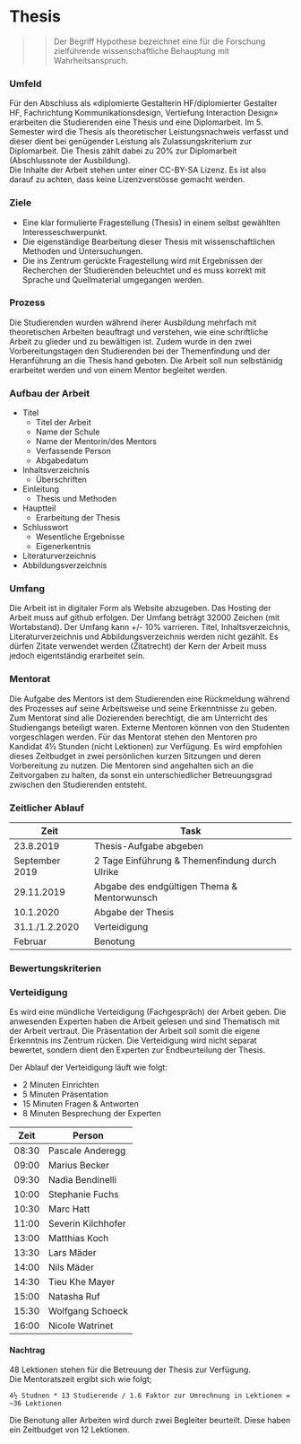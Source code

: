 # Thesis

>> Der Begriff Hypothese bezeichnet eine für die Forschung zielführende wissenschaftliche Behauptung mit Wahrheitsanspruch.

### Umfeld

Für den Abschluss als «diplomierte Gestalterin HF/diplomierter Gestalter HF, Fachrichtung Kommunikationsdesign, Vertiefung Interaction Design» erarbeiten die Studierenden eine Thesis und eine Diplomarbeit. Im 5. Semester wird die Thesis als theoretischer Leistungsnachweis verfasst und dieser dient bei genügender Leistung als Zulassungskriterium zur Diplomarbeit. Die Thesis zählt dabei zu 20% zur Diplomarbeit (Abschlussnote der Ausbildung).  
Die Inhalte der Arbeit stehen unter einer CC-BY-SA Lizenz. Es ist also darauf zu achten, dass keine Lizenzverstösse gemacht werden.

### Ziele

* Eine klar formulierte Fragestellung (Thesis) in einem selbst gewählten Interesseschwerpunkt.
* Die eigenständige Bearbeitung dieser Thesis mit wissenschaftlichen Methoden und Untersuchungen.
* Die ins Zentrum gerückte Fragestellung wird mit Ergebnissen der Recherchen der Studierenden beleuchtet und es muss korrekt mit Sprache und Quellmaterial umgegangen werden.

### Prozess

Die Studierenden wurden während iherer Ausbildung mehrfach mit theoretischen Arbeiten beauftragt und verstehen, wie eine schriftliche Arbeit zu glieder und zu bewältigen ist. Zudem wurde in den zwei Vorbereitungstagen den Studierenden bei der Themenfindung und der Heranführung an die Thesis hand geboten. Die Arbeit soll nun selbstänidg erarbeitet werden und von einem Mentor begleitet werden.

### Aufbau der Arbeit

* Titel
  * Titel der Arbeit
  * Name der Schule
  * Name der Mentorin/des Mentors
  * Verfassende Person
  * Abgabedatum
* Inhaltsverzeichnis
  * Überschriften
* Einleitung
  * Thesis und Methoden
* Hauptteil
  * Erarbeitung der Thesis
* Schlusswort
  * Wesentliche Ergebnisse
  * Eigenerkentnis
* Literaturverzeichnis
* Abbildungsverzeichnis

### Umfang

Die Arbeit ist in digitaler Form als Website abzugeben. Das Hosting der Arbeit muss auf github erfolgen. Der Umfang beträgt 32000 Zeichen (mit Wortabstand). Der Umfang kann +/- 10% varrieren. Titel, Inhaltsverzeichnis, Literaturverzeichnis und Abbildungsverzeichnis werden nicht gezählt. Es dürfen Zitate verwendet werden (Zitatrecht) der Kern der Arbeit muss jedoch eigentständig erarbeitet sein.

### Mentorat

Die Aufgabe des Mentors ist dem Studierenden eine Rückmeldung während des Prozesses auf seine Arbeitsweise und seine Erkenntnisse zu geben.  
Zum Mentorat sind alle Dozierenden berechtigt, die am Unterricht des Studiengangs beteiligt waren. Externe Mentoren können von den Studenten vorgeschlagen werden.
Für das Mentorat stehen den Mentoren pro Kandidat 4½ Stunden (nicht Lektionen) zur Verfügung. Es wird empfohlen dieses Zeitbudget in zwei persönlichen kurzen Sitzungen und deren Vorbereitung zu nutzen. Die Mentoren sind angehalten sich an die Zeitvorgaben zu halten, da sonst ein unterschiedlicher Betreuungsgrad zwischen den Studierenden entsteht.

### Zeitlicher Ablauf

| Zeit           | Task                                           |
| -------------- | ---------------------------------------------- |
| 23.8.2019      | Thesis-Aufgabe abgeben                         |
| September 2019 | 2 Tage Einführung & Themenfindung durch Ulrike |
| 29.11.2019     | Abgabe des endgültigen Thema & Mentorwunsch    |
| 10.1.2020      | Abgabe der Thesis                              |
| 31.1./1.2.2020 | Verteidigung                                   |
| Februar        | Benotung                                       |

### Bewertungskriterien

### Verteidigung

Es wird eine mündliche Verteidigung (Fachgespräch) der Arbeit geben. Die anwesenden Experten haben die Arbeit gelesen und sind Thematisch mit der Arbeit vertraut. Die Präsentation der Arbeit soll somit die eigene Erkenntnis ins Zentrum rücken. Die Verteidigung wird nicht separat bewertet, sondern dient den Experten zur Endbeurteilung der Thesis.

Der Ablauf der Verteidigung läuft wie folgt:

* 2 Minuten Einrichten
* 5 Minuten Präsentation
* 15 Minuten Fragen & Antworten
* 8 Minuten Besprechung der Experten

| Zeit  | Person             |
| ----- | ------------------ |
| 08:30 | Pascale Anderegg   |
| 09:00 | Marius Becker      |
| 09:30 | Nadia Bendinelli   |
| 10:00 | Stephanie Fuchs    |
| 10:30 | Marc Hatt          |
| 11:00 | Severin Kilchhofer |
| 13:00 | Matthias Koch      |
| 13:30 | Lars Mäder         |
| 14:00 | Nils Mäder         |
| 14:30 | Tieu Khe Mayer     |
| 15:00 | Natasha Ruf        |
| 15:30 | Wolfgang Schoeck   |
| 16:00 | Nicole Watrinet    |

#### Nachtrag

48 Lektionen stehen für die Betreuung der Thesis zur Verfügung.  
Die Mentoratszeit ergibt sich wie folgt;

```
4½ Studnen * 13 Studierende / 1.6 Faktor zur Umrechnung in Lektionen = ~36 Lektionen
```

Die Benotung aller Arbeiten wird durch zwei Begleiter beurteilt. Diese haben ein Zeitbudget von 12 Lektionen.
